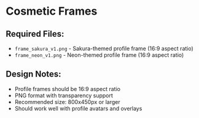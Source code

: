 # Cosmetic Frames

## Required Files:

- `frame_sakura_v1.png` - Sakura-themed profile frame (16:9 aspect ratio)
- `frame_neon_v1.png` - Neon-themed profile frame (16:9 aspect ratio)

## Design Notes:

- Profile frames should be 16:9 aspect ratio
- PNG format with transparency support
- Recommended size: 800x450px or larger
- Should work well with profile avatars and overlays
